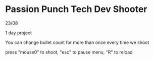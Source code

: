 # Passion Punch Tech Dev Shooter
23/08

1 day project

You can change bullet count for more than once every time we shoot

press "mouse0" to shoot, 
 "esc" to pause menu, 
 "R" to reload
